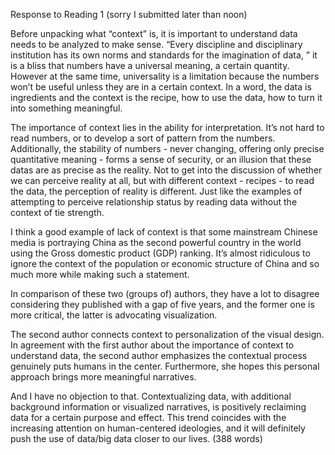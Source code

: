 Response to Reading 1 (sorry I submitted later than noon)

Before unpacking what “context” is, it is important to understand data needs to be analyzed to make sense. “Every discipline and disciplinary institution has its own norms and standards for the imagination of data, ” it is a bliss that numbers have a universal meaning, a certain quantity. However at the same time, universality is a limitation because the numbers won’t be useful unless they are in a certain context. In a word, the data is ingredients and the context is the recipe, how to use the data, how to turn it into something meaningful.

The importance of context lies in the ability for interpretation. It’s not hard to read numbers, or to develop a sort of pattern from the numbers. Additionally, the stability of numbers - never changing, offering only precise quantitative meaning - forms a sense of security, or an illusion that these datas are as precise as the reality. Not to get into the discussion of whether we can perceive reality at all, but with different context - recipes - to read the data, the perception of reality is different. Just like the examples of attempting to perceive relationship status by reading data without the context of tie strength.

I think a good example of lack of context is that some mainstream Chinese media is portraying China as the second powerful country in the world using the Gross domestic product (GDP) ranking. It’s almost ridiculous to ignore the context of the population or economic structure of China and so much more while making such a statement.

In comparison of these two (groups of) authors, they have a lot to disagree considering they published with a gap of five years, and the former one is more critical, the latter is advocating visualization.

The second author connects context to personalization of the visual design. In agreement with the first author about the importance of context to understand data, the second author emphasizes the contextual process genuinely puts humans in the center. Furthermore, she hopes this personal approach brings more meaningful narratives.

And I have no objection to that. Contextualizing data, with additional background information or visualized narratives, is positively reclaiming data for a certain purpose and effect. This trend coincides with the increasing attention on human-centered ideologies, and it will definitely push the use of data/big data closer to our lives.
(388 words)
